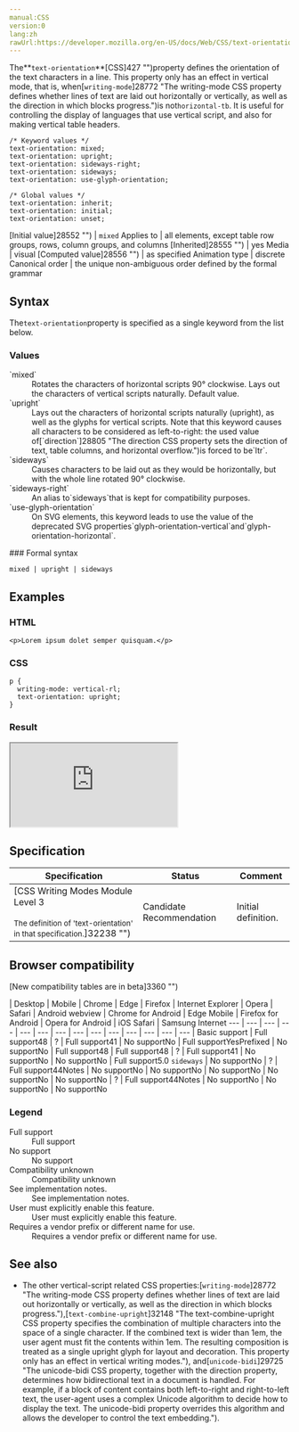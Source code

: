 ```yaml
---
manual:CSS
version:0
lang:zh
rawUrl:https://developer.mozilla.org/en-US/docs/Web/CSS/text-orientation
---
```






The**`text-orientation`**[CSS]427 "")property defines the orientation of the text characters in a line. This property only has an effect in vertical mode, that is, when[`writing-mode`]28772 "The writing-mode CSS property defines whether lines of text are laid out horizontally or vertically, as well as the direction in which blocks progress.")is not`horizontal-tb`. It is useful for controlling the display of languages that use vertical script, and also for making vertical table headers.


```
/* Keyword values */
text-orientation: mixed;
text-orientation: upright;
text-orientation: sideways-right;
text-orientation: sideways;
text-orientation: use-glyph-orientation;

/* Global values */
text-orientation: inherit;
text-orientation: initial;
text-orientation: unset;
```

[Initial value]28552 "") | `mixed` 
Applies to | all elements, except table row groups, rows, column groups, and columns 
[Inherited]28555 "") | yes 
Media | visual 
[Computed value]28556 "") | as specified 
Animation type | discrete 
Canonical order | the unique non-ambiguous order defined by the formal grammar 


## Syntax<a name="Syntax"></a>


The`text-orientation`property is specified as a single keyword from the list below.


### Values<a name="Values"></a>
<dl><dt id=''>`mixed`</dt><dd>Rotates the characters of horizontal scripts 90° clockwise. Lays out the characters of vertical scripts naturally. Default value.</dd><dt id=''>`upright`</dt><dd>Lays out the characters of horizontal scripts naturally (upright), as well as the glyphs for vertical scripts. Note that this keyword causes all characters to be considered as left-to-right: the used value of[`direction`]28805 "The direction CSS property sets the direction of text, table columns, and horizontal overflow.")is forced to be`ltr`.</dd><dt id=''>`sideways`</dt><dd>Causes characters to be laid out as they would be horizontally, but with the whole line rotated 90° clockwise.</dd><dt id=''>`sideways-right`</dt><dd>An alias to`sideways`that is kept for compatibility purposes.</dd><dt id=''>`use-glyph-orientation`</dt><dd>On SVG elements, this keyword leads to use the value of the deprecated SVG properties`glyph-orientation-vertical`and`glyph-orientation-horizontal`.</dd></dl>
### Formal syntax<a name="Formal_syntax"></a>

```
mixed | upright | sideways
```

## Examples<a name="Examples"></a>

### HTML<a name="HTML"></a>

```
<p>Lorem ipsum dolet semper quisquam.</p>
```

### CSS<a name="CSS"></a>

```
p {
  writing-mode: vertical-rl;
  text-orientation: upright;
}
```

### Result<a name="Result"></a>


<iframe src='https://mdn.mozillademos.org/en-US/docs/Web/CSS/text-orientation$samples/Examples?revision=1349750' width='null' height='null'></iframe>



## Specification<a name="Specification"></a>

Specification | Status | Comment 
 ---  |  ---  |  ---  | 
[CSS Writing Modes Module Level 3<br></br><small>The definition of &#39;text-orientation&#39; in that specification.</small>]32238 "") | Candidate Recommendation | Initial definition. 


## Browser compatibility<a name="Browser_compatibility"></a>




[New compatibility tables are in beta<i></i>]3360 "")

 | <abbr>Desktop<i></i></abbr> | <abbr>Mobile<i></i></abbr> 
 | <abbr>Chrome<i></i></abbr> | <abbr>Edge<i></i></abbr> | <abbr>Firefox<i></i></abbr> | <abbr>Internet Explorer<i></i></abbr> | <abbr>Opera<i></i></abbr> | <abbr>Safari<i></i></abbr> | <abbr>Android webview<i></i></abbr> | <abbr>Chrome for Android<i></i></abbr> | <abbr>Edge Mobile<i></i></abbr> | <abbr>Firefox for Android<i></i></abbr> | <abbr>Opera for Android<i></i></abbr> | <abbr>iOS Safari<i></i></abbr> | <abbr>Samsung Internet<i></i></abbr> 
 ---  |  ---  |  ---  |  ---  |  ---  |  ---  |  ---  |  ---  |  ---  |  ---  |  ---  |  ---  |  ---  |  ---  | 
Basic support | <abbr>Full support</abbr>48 | <abbr>?</abbr> | <abbr>Full support</abbr>41 | <abbr>No support</abbr>No | <abbr>Full support</abbr>Yes<abbr>Prefixed<i></i></abbr> | <abbr>No support</abbr>No | <abbr>Full support</abbr>48 | <abbr>Full support</abbr>48 | <abbr>?</abbr> | <abbr>Full support</abbr>41 | <abbr>No support</abbr>No | <abbr>No support</abbr>No | <abbr>Full support</abbr>5.0 
`sideways` | <abbr>No support</abbr>No | <abbr>?</abbr> | <abbr>Full support</abbr>44<abbr>Notes<i></i></abbr> | <abbr>No support</abbr>No | <abbr>No support</abbr>No | <abbr>No support</abbr>No | <abbr>No support</abbr>No | <abbr>No support</abbr>No | <abbr>?</abbr> | <abbr>Full support</abbr>44<abbr>Notes<i></i></abbr> | <abbr>No support</abbr>No | <abbr>No support</abbr>No | <abbr>No support</abbr>No 


### Legend<a name="Legend"></a>
<dl><dt id=''><abbr>Full support</abbr></dt><dd>Full support</dd><dt id=''><abbr>No support</abbr></dt><dd>No support</dd><dt id=''><abbr>Compatibility unknown</abbr></dt><dd>Compatibility unknown</dd><dt id=''><abbr>See implementation notes.<i></i></abbr></dt><dd>See implementation notes.</dd><dt id=''><abbr>User must explicitly enable this feature.<i></i></abbr></dt><dd>User must explicitly enable this feature.</dd><dt id=''><abbr>Requires a vendor prefix or different name for use.<i></i></abbr></dt><dd>Requires a vendor prefix or different name for use.</dd></dl>





## See also<a name="See_also"></a>

* The other vertical-script related CSS properties:[`writing-mode`]28772 "The writing-mode CSS property defines whether lines of text are laid out horizontally or vertically, as well as the direction in which blocks progress."),[`text-combine-upright`]32148 "The text-combine-upright CSS property specifies the combination of multiple characters into the space of a single character. If the combined text is wider than 1em, the user agent must fit the contents within 1em. The resulting composition is treated as a single upright glyph for layout and decoration. This property only has an effect in vertical writing modes."), and[`unicode-bidi`]29725 "The unicode-bidi CSS property, together with the direction property, determines how bidirectional text in a document is handled. For example, if a block of content contains both left-to-right and right-to-left text, the user-agent uses a complex Unicode algorithm to decide how to display the text. The unicode-bidi property overrides this algorithm and allows the developer to control the text embedding.").



